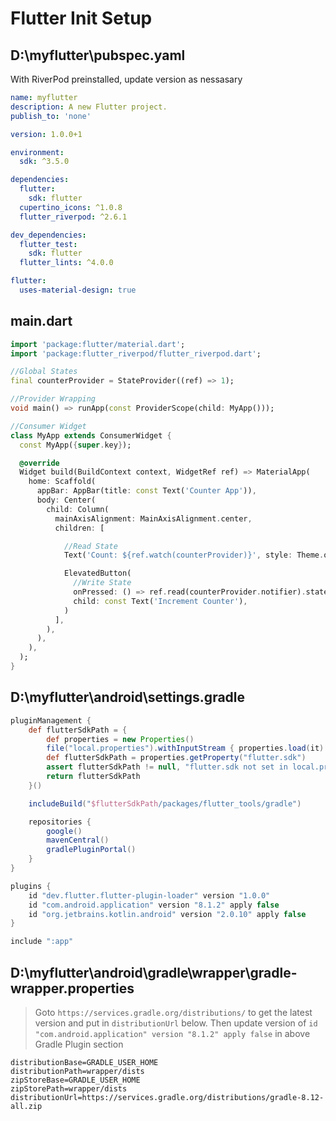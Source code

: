 # Flutter Init Setup

## D:\myflutter\pubspec.yaml
With RiverPod preinstalled, update version as nessasary

```yml
name: myflutter
description: A new Flutter project.
publish_to: 'none'

version: 1.0.0+1

environment:
  sdk: ^3.5.0

dependencies:
  flutter:
    sdk: flutter
  cupertino_icons: ^1.0.8
  flutter_riverpod: ^2.6.1

dev_dependencies:
  flutter_test:
    sdk: flutter
  flutter_lints: ^4.0.0

flutter:
  uses-material-design: true
```

## main.dart
```dart
import 'package:flutter/material.dart';
import 'package:flutter_riverpod/flutter_riverpod.dart';

//Global States
final counterProvider = StateProvider((ref) => 1);

//Provider Wrapping
void main() => runApp(const ProviderScope(child: MyApp()));

//Consumer Widget
class MyApp extends ConsumerWidget {
  const MyApp({super.key});

  @override
  Widget build(BuildContext context, WidgetRef ref) => MaterialApp(
    home: Scaffold(
      appBar: AppBar(title: const Text('Counter App')),
      body: Center(
        child: Column(
          mainAxisAlignment: MainAxisAlignment.center,
          children: [

            //Read State
            Text('Count: ${ref.watch(counterProvider)}', style: Theme.of(context).textTheme.headlineMedium),

            ElevatedButton(
              //Write State
              onPressed: () => ref.read(counterProvider.notifier).state++,
              child: const Text('Increment Counter'),
            )
          ],
        ),
      ),
    ),
  );
}
```

## D:\myflutter\android\settings.gradle

```gradle
pluginManagement {
    def flutterSdkPath = {
        def properties = new Properties()
        file("local.properties").withInputStream { properties.load(it) }
        def flutterSdkPath = properties.getProperty("flutter.sdk")
        assert flutterSdkPath != null, "flutter.sdk not set in local.properties"
        return flutterSdkPath
    }()

    includeBuild("$flutterSdkPath/packages/flutter_tools/gradle")

    repositories {
        google()
        mavenCentral()
        gradlePluginPortal()
    }
}

plugins {
    id "dev.flutter.flutter-plugin-loader" version "1.0.0"
    id "com.android.application" version "8.1.2" apply false
    id "org.jetbrains.kotlin.android" version "2.0.10" apply false
}

include ":app"
```

## D:\myflutter\android\gradle\wrapper\gradle-wrapper.properties

> Goto `https://services.gradle.org/distributions/` to get the latest version and put in `distributionUrl` below.
> Then update version of `id "com.android.application" version "8.1.2" apply false` in above Gradle Plugin section

```properties
distributionBase=GRADLE_USER_HOME
distributionPath=wrapper/dists
zipStoreBase=GRADLE_USER_HOME
zipStorePath=wrapper/dists
distributionUrl=https://services.gradle.org/distributions/gradle-8.12-all.zip
```
